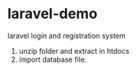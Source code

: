 # laravel-demo
laravel login and registration system
1. unzip folder and extract in htdocs
2. import database file.
